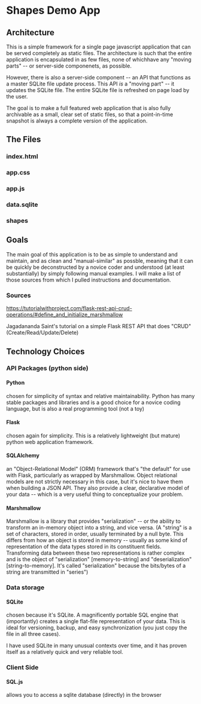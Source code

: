 # Shapes Demo App

## Architecture

This is a simple framework for a single page javascript application that can be served completely 
as static files. The architecture is such that the entire application is encapsulated in as few 
files, none of whichhave any "moving parts" -- or server-side componenets, as possible.

However, there is also a server-side component -- an API that functions as a master SQLite file 
update process. This API *is* a "moving part" -- it updates the SQLite file. The entire SQLite 
file is refreshed on page load by the user.

The goal is to make a full featured web application that is also fully archivable as a small,
clear set of static files, so that a point-in-time snapshot is always a complete version of the
application.

## The Files

### index.html

### app.css

### app.js

### data.sqlite

### shapes

## Goals

The main goal of this application is to be as simple to understand and maintain, and as clean
and "manual-similar" as possble, meaning that it can be quickly be deconstructed by a novice
coder and understood (at least substantially) by simply following manual examples. I will
make a list of those sources from which I pulled instructions and documentation.

### Sources
 
https://tutorialwithproject.com/flask-rest-api-crud-operations/#define_and_initialize_marshmallow

Jagadananda Saint's tutorial on a simple Flask REST API that does "CRUD" (Create/Read/Update/Delete)



## Technology Choices

### API Packages (python side)

#### Python
chosen for simplicity of syntax and relative maintainability. Python has many stable
packages and libraries and is a good choice for a novice coding language, but is also a real
programming tool (not a toy)

#### Flask
chosen again for simplicity. This is a relatively lightweight (but mature) python web
application framework.

#### SQLAlchemy
an "Object-Relational Model" (ORM) framework that's "the default" for use with 
Flask, particularly as wrapped by Marshmallow. Object relational models are not
strictly necessary in this case, but it's nice to have them when building a JSON
API. They also provide a clear, declarative model of your data -- which is a very
useful thing to conceptualize your problem.

#### Marshmallow
Marshmallow is a library that provides "serialization" -- or the ability to transform
an in-memory object into a string, and vice versa. (A "string" is a set of characters,
stored in order, usually terminated by a null byte. This differs from how an object
is stored in memory -- usually as some kind of representation of the data types
stored in its constituent fields. Transforming data between these two representations
is rather complex and is the object of "serialization" [memory-to-string] and "deserialization"
[string-to-memory]. It's called "serialization" because the bits/bytes of a string are 
transmitted in "series")

### Data storage

#### SQLite
chosen because it's SQLite. A magnificently portable SQL engine that (importantly)
creates a single flat-file representation of your data. This is ideal for versioning, 
backup, and easy synchronization (you just copy the file in all three cases).

I have used SQLite in many unusual contexts over time, and it has proven itself as a 
relatively quick and very reliable tool.

### Client Side

#### SQL.js
allows you to access a sqlite database (directly) in the browser



